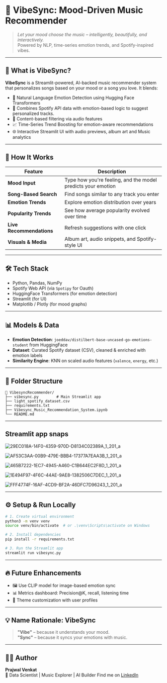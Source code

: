 # 🎵 VibeSync: Mood-Driven Music Recommender

> *Let your mood choose the music – intelligently, beautifully, and interactively.*  
> Powered by NLP, time-series emotion trends, and Spotify-inspired vibes.

---

## 🚀 What is VibeSync?

**VibeSync** is a Streamlit-powered, AI-backed music recommender system that personalizes songs based on your mood or a song you love. It blends:
- 💬 Natural Language Emotion Detection using Hugging Face Transformers
- 🎵 Combines Spotify API data with emotion-based logic to suggest personalized tracks.
- 🎯 Content-based filtering via audio features
- 📈 Time-Series Trend Boosting for emotion-aware recommendations
- 🌐 Interactive Streamlit UI with audio previews, album art and Music analytics

---

## 🧠 How It Works

| Feature | Description |
|--------|-------------|
| **Mood Input** | Type how you're feeling, and the model predicts your emotion |
| **Song-Based Search** | Find songs similar to any track you enter |
| **Emotion Trends** | Explore emotion distribution over years |
| **Popularity Trends** | See how average popularity evolved over time |
| **Live Recommendations** | Refresh suggestions with one click |
| **Visuals & Media** | Album art, audio snippets, and Spotify-style UI |

---

## 🛠️ Tech Stack

-  Python, Pandas, NumPy
-  Spotify Web API (via `Spotipy` for Oauth)
-  HuggingFace Transformers (for emotion detection)
-  Streamlit (for UI)
-  Matplotlib / Plotly (for mood graphs)

---

## 📊 Models & Data

- **Emotion Detection**: `joeddav/distilbert-base-uncased-go-emotions-student` from HuggingFace
- **Dataset**: Curated Spotify dataset (CSV), cleaned & enriched with emotion labels
- **Similarity Engine**: KNN on scaled audio features (`valence`, `energy`, etc.)

---

## 📂 Folder Structure

```
📁 VibesyncRecommender/
├── vibesync.py        # Main Streamlit app
├── light_spotify_dataset.csv
├── requirements.txt
├── Vibesync_Music_Recommendation_System.ipynb	
└── README.md
```

---

## Streamlit app snaps

![29EC018A-14F0-4359-970D-D8134C02389A_1_201_a](https://github.com/user-attachments/assets/a975bead-59a3-4901-adc7-3070970781ac)

![AF53C3AA-00B9-479E-BBB4-17377A7EAA3B_1_201_a](https://github.com/user-attachments/assets/ced27155-37d1-45d7-936b-a2d5df9dbcf4)

![465B7222-1EC7-4945-A460-C1B644EC2F8D_1_201_a](https://github.com/user-attachments/assets/7b2d0ac3-974b-4797-837d-e432c4e66cb2)

![1E494F97-4F6C-44AE-9AE8-1382506C7DEC_1_201_a](https://github.com/user-attachments/assets/a6dde8c9-0e4c-4d91-84b6-32ad31b7ccb2)

![FFF4774F-16AF-4CD9-BF2A-46DFC7D96243_1_201_a](https://github.com/user-attachments/assets/131bca25-8468-4041-a105-f0282db12198)

---

## ⚙️ Setup & Run Locally

```bash
# 1. Create virtual environment
python3 -m venv venv
source venv/bin/activate  # or .\venv\Scripts\activate on Windows

# 2. Install dependencies
pip install -r requirements.txt

# 3. Run the Streamlit app
streamlit run vibesync.py
```

---

## 🔥 Future Enhancements

- 🖼️ Use CLIP model for image-based emotion sync
- 📊 Metrics dashboard: Precision@K, recall, listening time
- 🌈 Theme customization with user profiles

---

## 💡 Name Rationale: VibeSync

> **"Vibe"** – because it understands your mood.  
> **"Sync"** – because it syncs your emotions with music.  

---

## 🧑‍💻 Author

**Prajwal Venkat**  
💼 Data Scientist | Music Explorer | AI Builder
Find me on [LinkedIn](www.linkedin.com/in/prajwal-venkat-v-9654a5180)
